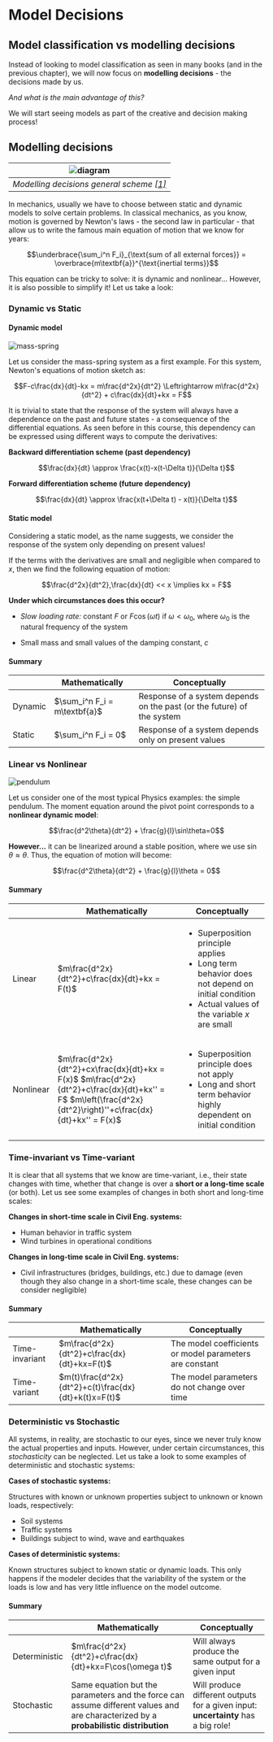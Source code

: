 # Model Decisions

## Model classification vs modelling decisions

Instead of looking to model classification as seen in many books (and in the previous chapter), we will now focus on **modelling decisions** - the decisions made by us.

*And what is the main advantage of this?*

We will start seeing models as part of the creative and decision making process!

## Modelling decisions

| ![diagram](figs/modelling/diagram.png "diagram") |
| :--: |
| *Modelling decisions general scheme [[1]](https://schoolbag.info/mathematics/numbers/103.html)* |

In mechanics, usually we have to choose between static and dynamic models to solve certain problems. In classical mechanics, as you know, motion is governed by Newton's laws - the second law in particular - that allow us to write the famous main equation of motion that we know for years:

$$\underbrace{\sum_i^n F_i}_{\text{sum of all external forces}} = \overbrace{m\textbf{a}}^{\text{inertial terms}}$$

This equation can be tricky to solve: it is dynamic and nonlinear... However, it is also possible to simplify it! Let us take a look:

### Dynamic vs Static

#### Dynamic model

![mass-spring](figs/modelling/mass-spring-system.png "mass-spring")

Let us consider the mass-spring system as a first example. For this system, Newton's equations of motion sketch as:

$$F-c\frac{dx}{dt}-kx = m\frac{d^2x}{dt^2} \Leftrightarrow m\frac{d^2x}{dt^2} + c\frac{dx}{dt}+kx = F$$

It is trivial to state that the response of the system will always have a dependence on the past and future states - a consequence of the differential equations. As seen before in this course, this dependency can be expressed using different ways to compute the derivatives:

**Backward differentiation scheme (past dependency)**

$$\frac{dx}{dt} \approx \frac{x(t)-x(t-\Delta t)}{\Delta t}$$

**Forward differentiation scheme (future dependency)**

$$\frac{dx}{dt} \approx \frac{x(t+\Delta t) - x(t)}{\Delta t}$$

#### Static model

Considering a static model, as the name suggests, we consider the response of the system only depending on present values!

If the terms with the derivatives are small and negligible when compared to $x$, then we find the following equation of motion:

$$\frac{d^2x}{dt^2},\frac{dx}{dt} << x \implies kx = F$$

**Under which circumstances does this occur?**

* *Slow loading rate:* constant $F$ or $F\cos(\omega t)$ if $\omega<\omega_0$, where $\omega_0$ is the natural frequency of the system

* Small mass and small values of the damping constant, $c$

#### Summary

|   | Mathematically | Conceptually |
|---|---|---|
| Dynamic | $\sum_i^n F_i = m\textbf{a}$  | Response of a system depends on the past (or the future) of the system |
| Static  | $\sum_i^n F_i = 0$  | Response of a system depends only on present values  |

### Linear vs Nonlinear

![pendulum](figs/modelling/pendulum.png "pendulum")

Let us consider one of the most typical Physics examples: the simple pendulum. The moment equation around the pivot point corresponds to a **nonlinear dynamic model**:

$$\frac{d^2\theta}{dt^2} + \frac{g}{l}\sin\theta=0$$

**However...** it can be linearized around a stable position, where we use $\sin\theta \approx \theta$. Thus, the equation of motion will become:

$$\frac{d^2\theta}{dt^2} + \frac{g}{l}\theta = 0$$

#### Summary

|   | Mathematically | Conceptually |
|---|---|---|
| Linear | $m\frac{d^2x}{dt^2}+c\frac{dx}{dt}+kx = F(t)$  |<ul><li>Superposition principle applies</li><li>Long term behavior does not depend on initial condition</li><li>Actual values of the variable $x$ are small</li></ul>|
| Nonlinear  | $m\frac{d^2x}{dt^2}+cx\frac{dx}{dt}+kx = F(x)$ $m\frac{d^2x}{dt^2}+c\frac{dx}{dt}+kx'' = F$ $m\left(\frac{d^2x}{dt^2}\right)''+c\frac{dx}{dt}+kx'' = F(x)$  |<ul><li>Superposition principle does not apply</li><li>Long and short term behavior highly dependent on initial condition</li></ul>|

### Time-invariant vs Time-variant

It is clear that all systems that we know are time-variant, i.e., their state changes with time, whether that change is over a **short or a long-time scale** (or both). Let us see some examples of changes in both short and long-time scales:

**Changes in short-time scale in Civil Eng. systems:**

* Human behavior in traffic system
* Wind turbines in operational conditions

**Changes in long-time scale in Civil Eng. systems:**

* Civil infrastructures (bridges, buildings, etc.) due to damage (even though they also change in a short-time scale, these changes can be consider negligible)

#### Summary

|   | Mathematically | Conceptually |
|---|---|---|
| Time-invariant | $m\frac{d^2x}{dt^2}+c\frac{dx}{dt}+kx=F(t)$ | The model coefficients or model parameters are constant |
| Time-variant | $m(t)\frac{d^2x}{dt^2}+c(t)\frac{dx}{dt}+k(t)x=F(t)$ | The model parameters do not change over time |

### Deterministic vs Stochastic

All systems, in reality, are stochastic to our eyes, since we never truly know the actual properties and inputs. However, under certain circumstances, this *stochasticity* can be neglected. Let us take a look to some examples of deterministic and stochastic systems:

**Cases of stochastic systems:**

Structures with known or unknown properties subject to unknown or known loads, respectively:

* Soil systems
* Traffic systems
* Buildings subject to wind, wave and earthquakes

**Cases of deterministic systems:**

Known structures subject to known static or dynamic loads. This only happens if the modeler decides that the variability of the system or the loads is low and has very little influence on the model outcome.

#### Summary

|   | Mathematically | Conceptually |
|---|---|---|
| Deterministic | $m\frac{d^2x}{dt^2}+c\frac{dx}{dt}+kx=F\cos(\omega t)$ | Will always produce the same output for a given input |
| Stochastic | Same equation but the parameters and the force can assume different values and are characterized by a **probabilistic distribution** | Will produce different outputs for a given input: **uncertainty** has a big role! |